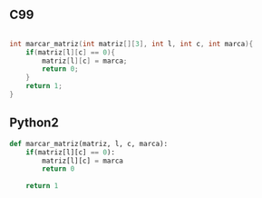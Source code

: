 ## C99

```c

int marcar_matriz(int matriz[][3], int l, int c, int marca){
	if(matriz[l][c] == 0){
		matriz[l][c] = marca;
		return 0;
	}
	return 1;
}
```

## Python2

```python
def marcar_matriz(matriz, l, c, marca):
	if(matriz[l][c] == 0):
		matriz[l][c] = marca
		return 0
	
	return 1

```
